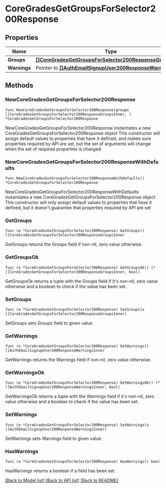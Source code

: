 # CoreGradesGetGroupsForSelector200Response

## Properties

Name | Type | Description | Notes
------------ | ------------- | ------------- | -------------
**Groups** | [**[]CoreGradesGetGroupsForSelector200ResponseGroupsInner**](CoreGradesGetGroupsForSelector200ResponseGroupsInner.md) |  | 
**Warnings** | Pointer to [**[]AuthEmailSignupUser200ResponseWarningsInner**](AuthEmailSignupUser200ResponseWarningsInner.md) |  | [optional] 

## Methods

### NewCoreGradesGetGroupsForSelector200Response

`func NewCoreGradesGetGroupsForSelector200Response(groups []CoreGradesGetGroupsForSelector200ResponseGroupsInner, ) *CoreGradesGetGroupsForSelector200Response`

NewCoreGradesGetGroupsForSelector200Response instantiates a new CoreGradesGetGroupsForSelector200Response object
This constructor will assign default values to properties that have it defined,
and makes sure properties required by API are set, but the set of arguments
will change when the set of required properties is changed

### NewCoreGradesGetGroupsForSelector200ResponseWithDefaults

`func NewCoreGradesGetGroupsForSelector200ResponseWithDefaults() *CoreGradesGetGroupsForSelector200Response`

NewCoreGradesGetGroupsForSelector200ResponseWithDefaults instantiates a new CoreGradesGetGroupsForSelector200Response object
This constructor will only assign default values to properties that have it defined,
but it doesn't guarantee that properties required by API are set

### GetGroups

`func (o *CoreGradesGetGroupsForSelector200Response) GetGroups() []CoreGradesGetGroupsForSelector200ResponseGroupsInner`

GetGroups returns the Groups field if non-nil, zero value otherwise.

### GetGroupsOk

`func (o *CoreGradesGetGroupsForSelector200Response) GetGroupsOk() (*[]CoreGradesGetGroupsForSelector200ResponseGroupsInner, bool)`

GetGroupsOk returns a tuple with the Groups field if it's non-nil, zero value otherwise
and a boolean to check if the value has been set.

### SetGroups

`func (o *CoreGradesGetGroupsForSelector200Response) SetGroups(v []CoreGradesGetGroupsForSelector200ResponseGroupsInner)`

SetGroups sets Groups field to given value.


### GetWarnings

`func (o *CoreGradesGetGroupsForSelector200Response) GetWarnings() []AuthEmailSignupUser200ResponseWarningsInner`

GetWarnings returns the Warnings field if non-nil, zero value otherwise.

### GetWarningsOk

`func (o *CoreGradesGetGroupsForSelector200Response) GetWarningsOk() (*[]AuthEmailSignupUser200ResponseWarningsInner, bool)`

GetWarningsOk returns a tuple with the Warnings field if it's non-nil, zero value otherwise
and a boolean to check if the value has been set.

### SetWarnings

`func (o *CoreGradesGetGroupsForSelector200Response) SetWarnings(v []AuthEmailSignupUser200ResponseWarningsInner)`

SetWarnings sets Warnings field to given value.

### HasWarnings

`func (o *CoreGradesGetGroupsForSelector200Response) HasWarnings() bool`

HasWarnings returns a boolean if a field has been set.


[[Back to Model list]](../README.md#documentation-for-models) [[Back to API list]](../README.md#documentation-for-api-endpoints) [[Back to README]](../README.md)


